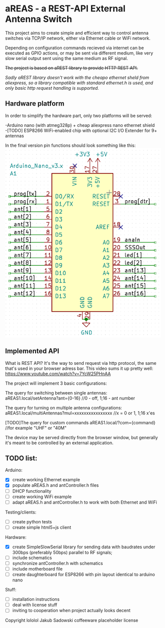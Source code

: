 # aREAS - a REST-API External Antenna Switch

This project aims to create simple and efficient way to control
antenna switches via TCP/IP network, either via Ethernet cable or WiFi network.

Depending on configuration commands recieved via internet can be 
executed as GPIO actions, or may be sent via different medium, like
very slow serial output sent using the same medium as RF signal.

~~The project is based on aREST library to provide HTTP REST API.~~

_Sadly aREST library doesn't work with the cheapo ethernet sheld from
aliexpress, so a library compatible with standard ethernet.h is used,
and only basic http request handling is supported._ 


## Hardware platform
In order to simplify the hardware part, only two platforms will be served:

-Arduino nano (with atmeg328p) + cheap aliexpress nano ethernet shield  
-[TODO] ESP8266 WiFi-enabled chip with optional I2C I/O Extender for 9+ antennas

In the final version pin functions should look something like this:
![aREAS_mobo](schematics/Motherboard_schematics.png "aREAS pin functions")


## Implemented API
What is REST API? It's the way to send request via http protocol, the same
that's used in your browser adress bar. This video sums it up pretty well:
https://www.youtube.com/watch?v=7YcW25PHnAA

The project will implement 3 basic configurations:

The query for switching between single antennas:
aREAS1.local/setAntenna?ant={0-16}  //0 - off, 1;16 - ant number

The query for turning on multiple antenna configurations:
aREAS1.local/multiAntennas?mul=xxxxxxxxxxxxxxxx //x = 0 or 1, 1;16 x'es

[TODO]The query for custom commands
aREAS1.local/?com={command} //for example "UHF" or "40M"

The device may be served directly from the browser window, but
generally it's meant to be controlled by an external application.

## TODO list:
Arduino:
- [x] create working Ethernet example
- [x] populate aREAS.h and antController.h files
- [ ] DHCP functionality
- [ ] create working WiFi example
- [ ] adapt aREAS.h and antController.h to work with both Ethernet and WiFi

Testing/clients:
- [ ] create python tests
- [ ] create simple html5+js client

Hardware:
- [x] create SimpleSlowSerial library for sending data with baudrates
    under 300bps (preferably 50bps) parallel to RF signals;
- [ ] include schematics
- [ ] synchronize antController.h with schematics
- [ ] include motherboard file
- [ ] create daughterboard for ESP8266 with pin layout identical 
    to arduino nano

Stuff:
- [ ] installation instructions
- [ ] deal with license stuff
- [ ] inviting to cooperation when project actually looks decent 

Copyright lololol Jakub Sadowski coffeeware placeholder license
